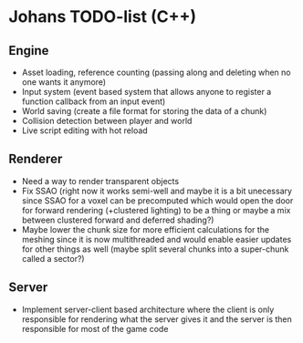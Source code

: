 # Johans TODO-list (C++)

## Engine
 - Asset loading, reference counting (passing along and deleting when no one wants it anymore)
 - Input system (event based system that allows anyone to register a function callback from an input event)
 - World saving (create a file format for storing the data of a chunk)
 - Collision detection between player and world
 - Live script editing with hot reload
 
## Renderer
 - Need a way to render transparent objects
 - Fix SSAO (right now it works semi-well and maybe it is a bit unecessary since SSAO for a voxel can be precomputed which would open the door for forward rendering (+clustered lighting) to be a thing or maybe a mix between clustered forward and deferred shading?)
 - Maybe lower the chunk size for more efficient calculations for the meshing since it is now multithreaded and would enable easier updates for other things as well (maybe split several chunks into a super-chunk called a sector?)
 
## Server
 - Implement server-client based architecture where the client is only responsible for rendering what the server gives it and the server is then responsible for most of the game code
